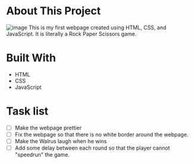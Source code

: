 # About This Project
![image](https://user-images.githubusercontent.com/64212628/151054852-c9e7e23f-a5d8-469a-bf51-8f8a1d2e3e27.png)
This is my first webpage created using HTML, CSS, and JavaScript. It is literally a Rock Paper Scissors game.
# Built With
- HTML
- CSS
- JavaScript
# Task list
- [ ] Make the webpage prettier
- [ ] Fix the webpage so that there is no white border around the webpage.
- [ ] Make the Walrus laugh when he wins
- [ ] Add some delay between each round so that the player cannot "speedrun" the game.

